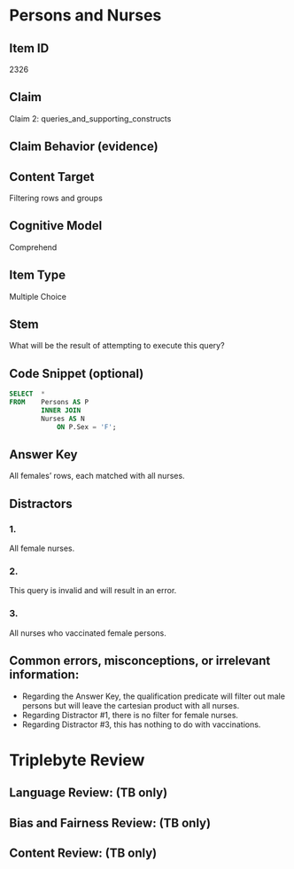 # Persons and Nurses

## Item ID
2326

## Claim
Claim 2: queries_and_supporting_constructs

## Claim Behavior (evidence)

## Content Target
Filtering rows and groups

## Cognitive Model
Comprehend

## Item Type
Multiple Choice

## Stem
What will be the result of attempting to execute this query?

## Code Snippet (optional)
```SQL
SELECT  *
FROM    Persons AS P
		INNER JOIN 
		Nurses AS N
			ON P.Sex = 'F';
```

## Answer Key
All females’ rows, each matched with all nurses.

## Distractors
### 1.
All female nurses.

### 2.
This query is invalid and will result in an error.

### 3.
All nurses who vaccinated female persons.

## Common errors, misconceptions, or irrelevant information:
- Regarding the Answer Key, the qualification predicate will filter out male persons but will leave the cartesian product with all nurses. 
- Regarding Distractor #1, there is no filter for female nurses.
- Regarding Distractor #3, this has nothing to do with vaccinations.

# Triplebyte Review


## Language Review: (TB only)


## Bias and Fairness Review: (TB only)


## Content Review: (TB only)

